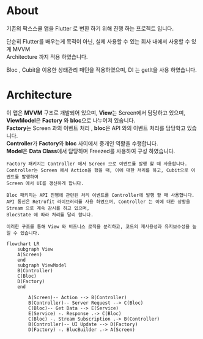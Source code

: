 # About

기존의 팍스스쿨 앱을 Flutter 로 변환 하기 위해 진행 하는 프로젝트 입니다. <br>

단순히 Flutter를 배우는게 목적이 아닌, 실제 사용할 수 있는 회사 내에서 사용할 수 있게 MVVM <br> 
Architecture 까지 적용 하였습니다.

Bloc , Cubit을 이용한 상태관리 패턴을 적용하였으며, DI 는 getIt을 사용 하였습니다. 


# Architecture
이 앱은 **MVVM** 구조로 개발되어 있으며, **View**는 Screen에서 담당하고 있으며, <br>
**ViewModel**은 **Factory** 와 **bloc**으로 나누어져 있습니다.<br>
**Factory**는 Screen 과의 이벤트 처리 , **bloc**은 API 와의 이벤트 처리를 담당학고 있습니다.<br>
**Controller**가 **Factory**와 **bloc** 사이에서 중개인 역활을 수행합니다.<br>
**Model**은 **Data Class**에서 담당하며 Freezed를 사용하여 구성 하였습니다. 

    Factory 패키지는 Controller 에서 Screen 으로 이벤트를 발행 할 때 사용합니다. 
    Controller는 Screen 에서 Action을 했을 때, 이에 대한 처리를 하고, Cubit으로 이벤트를 발행하여 
    Screen 에서 UI를 갱신하게 합니다. 

    Bloc 패키지는 API 진행에 관련된 처리 이벤트를 Controller에 발행 할 때 사용합니다.
    API 통신은 Retrofit 라이브러리를 사용 하였으며, Controller 는 이에 대한 상황을 Stream 으로 계속 감시를 하고 있으며,
    BlocState 에 따라 처리를 달리 합니다. 

    이러한 구조를 통해 View 와 비즈니스 로직을 분리하고, 코드의 재사용성과 유지보수성을 높일 수 있습니다.
    
~~~ mermaid
flowchart LR
    subgraph View
    A(Screen)
    end
    subgraph ViewModel
    B(Controller)
    C(Bloc)
    D(Factory)
    end

        A(Screen)-- Action --> B(Controller)
        B(Controller)-- Server Request --> C(Bloc)
        C(Bloc)-- Get Data --> E(Service)
        E(Service) -. Response .-> C(Bloc)
        C(Bloc) -. Stream Subscription .-> B(Controller)
        B(Controller)-- UI Update --> D(Factory)
        D(Factory) -. BlucBuilder .-> A(Screen)
~~~
        
